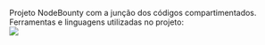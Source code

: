 Projeto NodeBounty com a junção dos códigos compartimentados.
Ferramentas e linguagens utilizadas no projeto: <br>
<a href="#" target="_blank" alt="Java">
<img src = "https://img.shields.io/badge/Java-ED8B00?style=for-the-badge&logo=openjdk&logoColor=white"/></a>
